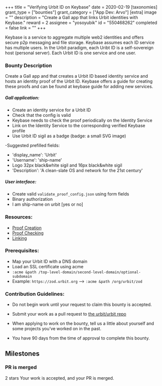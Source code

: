 +++
title = "Verifying Urbit ID on Keybase"
date = 2020-02-19
[taxonomies]
grant_type = ["bounties"]
grant_category = ["App Dev: Arvo"]
[extra]
image = ""
description = "Create a Gall app that links Urbit identities with Keybase."
reward = 2
assignee = "yosoyubik"
id = "550468262"
completed = false
link = ""
+++

Keybase is a service to aggregate multiple web2 identities and offers secure p2p messaging and file storage. Keybase assumes each ID service has multiple users. 
In the Urbit paradigm, each Uribt ID is a self-sovereign host (personal server). Each Urbit ID is one service and one user. 

### Bounty Description

Create a Gall app and that creates a Urbit ID based identity service and hosts an identity proof of the Urbit ID. Keybase offers a guide for creating these proofs and can be found at keybase guide for adding new services. 

##### Gall application:

- Create an identity service for a Urbit ID
 - Check that the config is valid
- Keybase needs to check the proof periodically on the Identity Service
- Link on the Identity Service to the corresponding verified Keybase profile
- Use Urbit ID sigil as a badge (badge: a small SVG image)

-Suggested prefilled fields:
- 'display_name': 'Urbit'
- 'Username': 'ship-name'
- Logo 32px black&white sigil and 16px black&white sigil
- 'Description': 'A clean-slate OS and network for the 21st century'

##### User interface:
- Create valid `validate_proof_config.json` using form fields
- Binary authorization
 - I am ship-name on urbit [yes or no]

### Resources:
- [Proof Creation](https://keybase.io/docs/proof_integration_guide#2-2-proof-creation)
- [Proof Checking](https://keybase.io/docs/proof_integration_guide#2-3-proof-checking)
- [Linking](https://keybase.io/docs/proof_integration_guide#3-linking-user-profiles)


### Prerequisites:
- Map your Urbit ID with a DNS domain
- Load an SSL certificate using acme
 - `:acme &path /top-level-domain/second-level-domain/optional-subdomain`
 - Example:  `https://zod.urbit.org` --> `:acme &path /org/urbit/zod`

### Contribution Guidelines:

- Do not begin work until your request to claim this bounty is accepted.

- Submit your work as a pull request to [the urbit/urbit repo](https://github.com/urbit/urbit/pulls)

- When applying to work on the bounty, tell us a little about yourself and some projects you’ve worked on in the past.

- You have 90 days from the time of approval to complete this bounty.



## Milestones


### PR is merged
2 stars
Your work is accepted, and your PR is merged.

    